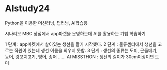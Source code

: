 # AIstudy24
Python을 이용한 머신러닝, 딥러닝, AI학습용

시나리오 
MBC 상점에서 app마켓을 운영하는데 AI를 활용하는 기법 학습하기

1 단계 : app마켓에서 살아있는 생선을 팔기 시작했다.
2 단계 : 물류센터에서 생선을 고르는 직원이 있는데 생선 이름을 외우지 못함.
3 단계 : 생선의 종류는 도미, 곤들메기, 농어, 강꼬치고기, 빙어, 송어 ......
AI MISSTHON : 생선의 길이가 30cm이상이면 도미 
